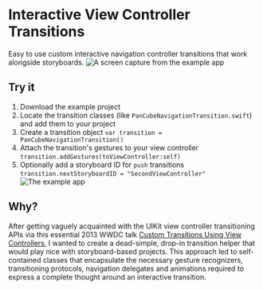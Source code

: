 # Interactive View Controller Transitions
Easy to use custom interactive navigation controller transitions that work alongside storyboards.
![A screen capture from the example app](https://img.jmrhoades.com/ivct_capture_01_low.gif)


## Try it
1. Download the example project
2. Locate the transition classes (like `PanCubeNavigationTransition.swift`) and add them to your project
3. Create a transition object `var transition = PanCubeNavigationTransition()`
4. Attach the transition's gestures to your view controller `transition.addGestures(toViewController:self)`
5. Optionally add a storyboard ID for `push` transitions `transition.nextStoryboardID = "SecondViewController"`
![The example app](https://img.jmrhoades.com/ivct_xcode_01.jpg)


## Why?
After getting vaguely acquainted with the UIKit view controller transitioning APIs via this essential 2013 WWDC talk [Custom Transitions Using View Controllers](https://developer.apple.com/videos/play/wwdc2013/218/), I wanted to create a dead-simple, drop-in transition helper that would play nice with storyboard-based projects. This approach led to self-contained classes that encapsulate the necessary gesture recognizers, transitioning protocols, navigation delegates and animations required to express a complete thought around an interactive transition.
